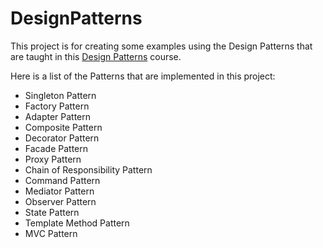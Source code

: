 # DesignPatterns
This project is for creating some examples using the Design Patterns that are taught in this [Design Patterns](https://www.coursera.org/learn/design-patterns) course.

Here is a list of the Patterns that are implemented in this project:

- Singleton Pattern
- Factory Pattern
- Adapter Pattern
- Composite Pattern
- Decorator Pattern
- Facade Pattern
- Proxy Pattern
- Chain of Responsibility Pattern
- Command Pattern
- Mediator Pattern
- Observer Pattern
- State Pattern
- Template Method Pattern
- MVC Pattern
